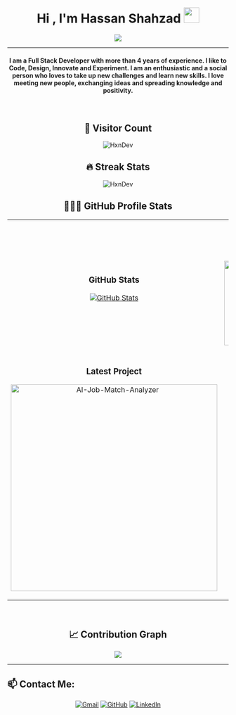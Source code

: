 
<h1 align="center">Hi , I'm Hassan Shahzad <img src="https://media.giphy.com/media/hvRJCLFzcasrR4ia7z/giphy.gif" width="35"></h1>
<p align="center">
  <a href="https://github.com/DenverCoder1/readme-typing-svg"><img src="https://readme-typing-svg.herokuapp.com?lines=ex-IBM;Full+Stack+Developer;Software+Developer;Graphic%20Designer;Always%20learning%20new%20things&center=true&width=500&height=50"></a>
</p>

<hr/>
<h4 align="center">I am a Full Stack Developer with more than 4 years of experience. I like to Code, Design, Innovate and Experiment. I am an enthusiastic and a social person who loves to take up new challenges and learn new skills. I love meeting new people, exchanging ideas and spreading knowledge and positivity.</h4>
<br>

<h2 align="center"> 🔢 Visitor Count</h2>
<p align="center"> <img src="https://komarev.com/ghpvc/?username=candida18&label=Profile%20views&color=0e75b6&style=plastic" alt="HxnDev" /> </p>

<h2 align="center"> 🔥 Streak Stats</h2>
<p align="center"><img src="https://github-readme-streak-stats.herokuapp.com/?user=HxnDev&count_private=true&theme=algolia" alt="HxnDev"  /></p>

<h2 align="center"> 👨🏻‍💻 GitHub Profile Stats</h2>

  <table width="100%">
  <tr>
    <td width="50%">
      <h3 align="center"><strong>GitHub Stats</strong></h3>
      <p align="center">
        <a href="https://github.com/HxnDev">
          <img align="center" src="https://github-readme-stats.vercel.app/api?username=HxnDev&count_private=true&show_icons=true&theme=nightowl" alt="GitHub Stats" />
        </a>
      </p>
    </td>
    <td width="50%">
      <h3 align="center"><strong>Most Used Languages</strong></h3>
      <p align="center">
        <a href="https://github.com/HxnDev">
          <img src="https://github-readme-stats.vercel.app/api/top-langs?username=HxnDev&show_icons=true&locale=en&count_private=true&layout=compact&theme=nightowl" alt="HxnDev" height="192px"/>
        </a>
      </p>
    </td>
  </tr>
  <tr>
    <td width="50%">
      <h3 align="center"><strong>Latest Project</strong></h3>
      <p align="center">
        <a href="https://github.com/HxnDev/AI-Job-Match-Analyzer">
          <img align="center" width="470" src="https://github-readme-stats.vercel.app/api/pin/?username=HxnDev&repo=AI-Job-Match-Analyzer&theme=nightowl&show_owner=true" alt="AI-Job-Match-Analyzer" />
        </a>
      </p>
    </td>
    <td width="50%">
      <h3 align="center"><strong>Top Contributions</strong></h3>
      <p align="center">
        <a href="https://github.com/HxnDev">
          <img align="center" src="https://github-contributor-stats.vercel.app/api?username=HxnDev&limit=3&theme=nightowl&show_owner=true&combine_all_yearly_contributions=true" alt="Top Repo" />
        </a>
      </p>
    </td>
  </tr>
</table>
<br />

<h2 align="center">📈 Contribution Graph</h2>
<div align="center">
    <img src="https://github-readme-activity-graph.vercel.app/graph?username=HxnDev&bg_color=011627&color=79d3c3&line=c792ea&point=ffeb95&area=true&hide_border=false" border-radius="15">
</div>

---

## 📫 Contact Me: 
<p align="center">
	<a href="mailto:hassanshahzad.dev@gmail.com"><img src="https://img.icons8.com/bubbles/50/000000/gmail.png" alt="Gmail"/></a>
	<a href="https://github.com/HxnDev"><img src="https://img.icons8.com/bubbles/50/000000/github.png" alt="GitHub"/></a>
	<a href="https://www.linkedin.com/in/hassan-shahzad-2a6617212/"><img src="https://img.icons8.com/bubbles/50/000000/linkedin.png" alt="LinkedIn"/></a>
</p>
